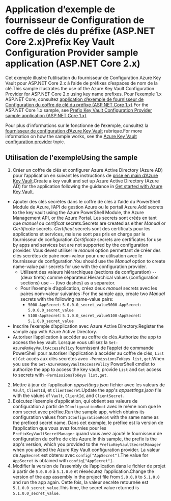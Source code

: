 # <a name="prefix-key-vault-configuration-provider-sample-application-aspnet-core-2x"></a><span data-ttu-id="afe70-101">Application d’exemple de fournisseur de Configuration de coffre de clés du préfixe (ASP.NET Core 2.x)</span><span class="sxs-lookup"><span data-stu-id="afe70-101">Prefix Key Vault Configuration Provider sample application (ASP.NET Core 2.x)</span></span>

<span data-ttu-id="afe70-102">Cet exemple illustre l’utilisation du fournisseur de Configuration Azure Key Vault pour ASP.NET Core 2.x à l’aide de préfixes d’espaces de nom de la clé.</span><span class="sxs-lookup"><span data-stu-id="afe70-102">This sample illustrates the use of the Azure Key Vault Configuration Provider for ASP.NET Core 2.x using key name prefixes.</span></span> <span data-ttu-id="afe70-103">Pour l’exemple 1.x ASP.NET Core, consultez [application d’exemple de fournisseur de Configuration du coffre de clé du préfixe (ASP.NET Core 1.x)](https://github.com/aspnet/Docs/tree/master/aspnetcore/security/key-vault-configuration/samples/key-name-prefix-sample/1.x).</span><span class="sxs-lookup"><span data-stu-id="afe70-103">For the ASP.NET Core 1.x sample, see [Prefix Key Vault Configuration Provider sample application (ASP.NET Core 1.x)](https://github.com/aspnet/Docs/tree/master/aspnetcore/security/key-vault-configuration/samples/key-name-prefix-sample/1.x).</span></span>

<span data-ttu-id="afe70-104">Pour plus d’informations sur le fonctionne de l’exemple, consultez la [fournisseur de configuration d’Azure Key Vault](xref:security/key-vault-configuration) rubrique.</span><span class="sxs-lookup"><span data-stu-id="afe70-104">For more information on how the sample works, see the [Azure Key Vault configuration provider](xref:security/key-vault-configuration) topic.</span></span>

## <a name="using-the-sample"></a><span data-ttu-id="afe70-105">Utilisation de l'exemple</span><span class="sxs-lookup"><span data-stu-id="afe70-105">Using the sample</span></span>
1. <span data-ttu-id="afe70-106">Créer un coffre de clés et configurer Azure Active Directory (Azure AD) pour l’application en suivant les instructions de [prise en main d’Azure Key Vault](https://azure.microsoft.com/documentation/articles/key-vault-get-started/).</span><span class="sxs-lookup"><span data-stu-id="afe70-106">Create a key vault and set up Azure Active Directory (Azure AD) for the application following the guidance in [Get started with Azure Key Vault](https://azure.microsoft.com/documentation/articles/key-vault-get-started/).</span></span>
  * <span data-ttu-id="afe70-107">Ajouter des clés secrètes dans le coffre de clés à l’aide du PowerShell Module de Azure, l’API de gestion Azure ou le portail Azure.</span><span class="sxs-lookup"><span data-stu-id="afe70-107">Add secrets to the key vault using the Azure PowerShell Module, the Azure Management API, or the Azure Portal.</span></span> <span data-ttu-id="afe70-108">Les secrets sont créés en tant que *manuel* ou *certificat* secrets.</span><span class="sxs-lookup"><span data-stu-id="afe70-108">Secrets are created as either *Manual* or *Certificate* secrets.</span></span> <span data-ttu-id="afe70-109">*Certificat* secrets sont des certificats pour les applications et services, mais ne sont pas pris en charge par le fournisseur de configuration.</span><span class="sxs-lookup"><span data-stu-id="afe70-109">*Certificate* secrets are certificates for use by apps and services but are not supported by the configuration provider.</span></span> <span data-ttu-id="afe70-110">Vous devez utiliser le *manuel* option permettant de créer des clés secrètes de paire nom-valeur pour une utilisation avec le fournisseur de configuration.</span><span class="sxs-lookup"><span data-stu-id="afe70-110">You should use the *Manual* option to create name-value pair secrets for use with the configuration provider.</span></span>
    * <span data-ttu-id="afe70-111">Utilisent des valeurs hiérarchiques (sections de configuration) `--` (deux tirets) comme séparateur.</span><span class="sxs-lookup"><span data-stu-id="afe70-111">Hierarchical values (configuration sections) use `--` (two dashes) as a separator.</span></span>
    * <span data-ttu-id="afe70-112">Pour l’exemple d’application, créez deux *manuel* secrets avec les paires nom-valeur suivantes :</span><span class="sxs-lookup"><span data-stu-id="afe70-112">For the sample app, create two *Manual* secrets with the following name-value pairs:</span></span>
      * <span data-ttu-id="afe70-113">`5000-AppSecret`: `5.0.0.0_secret_value`</span><span class="sxs-lookup"><span data-stu-id="afe70-113">`5000-AppSecret`: `5.0.0.0_secret_value`</span></span>
      * <span data-ttu-id="afe70-114">`5100-AppSecret`: `5.1.0.0_secret_value`</span><span class="sxs-lookup"><span data-stu-id="afe70-114">`5100-AppSecret`: `5.1.0.0_secret_value`</span></span>
  * <span data-ttu-id="afe70-115">Inscrire l’exemple d’application avec Azure Active Directory.</span><span class="sxs-lookup"><span data-stu-id="afe70-115">Register the sample app with Azure Active Directory.</span></span>
  * <span data-ttu-id="afe70-116">Autoriser l’application à accéder au coffre de clés.</span><span class="sxs-lookup"><span data-stu-id="afe70-116">Authorize the app to access the key vault.</span></span> <span data-ttu-id="afe70-117">Lorsque vous utilisez la `Set-AzureRmKeyVaultAccessPolicy` fournissent de l’applet de commande PowerShell pour autoriser l’application à accéder au coffre de clés, `List` et `Get` accès aux clés secrètes avec `-PermissionsToKeys list,get`.</span><span class="sxs-lookup"><span data-stu-id="afe70-117">When you use the `Set-AzureRmKeyVaultAccessPolicy` PowerShell cmdlet to authorize the app to access the key vault, provide `List` and `Get` access to secrets with `-PermissionsToKeys list,get`.</span></span>
2. <span data-ttu-id="afe70-118">Mettre à jour de l’application *appsettings.json* fichier avec les valeurs de `Vault`, `ClientId`, et `ClientSecret`.</span><span class="sxs-lookup"><span data-stu-id="afe70-118">Update the app's *appsettings.json* file with the values of `Vault`, `ClientId`, and `ClientSecret`.</span></span>
3. <span data-ttu-id="afe70-119">Exécutez l’exemple d’application, qui obtient ses valeurs de configuration à partir de `IConfigurationRoot` avec le même nom que le nom secret avec préfixe.</span><span class="sxs-lookup"><span data-stu-id="afe70-119">Run the sample app, which obtains its configuration values from `IConfigurationRoot` with the same name as the prefixed secret name.</span></span> <span data-ttu-id="afe70-120">Dans cet exemple, le préfixe est la version de l’application que vous avez fournies pour les `PrefixKeyVaultSecretManager` quand vous avez ajouté le fournisseur de configuration du coffre de clés Azure.</span><span class="sxs-lookup"><span data-stu-id="afe70-120">In this sample, the prefix is the app's version, which you provided to the `PrefixKeyVaultSecretManager` when you added the Azure Key Vault configuration provider.</span></span> <span data-ttu-id="afe70-121">La valeur de `AppSecret` est obtenu avec `config["AppSecret"]`.</span><span class="sxs-lookup"><span data-stu-id="afe70-121">The value for `AppSecret` is obtained with `config["AppSecret"]`.</span></span>
4. <span data-ttu-id="afe70-122">Modifier la version de l’assembly de l’application dans le fichier de projet à partir de `5.0.0.0` à `5.1.0.0` et réexécutez l’application.</span><span class="sxs-lookup"><span data-stu-id="afe70-122">Change the version of the app assembly in the project file from `5.0.0.0` to `5.1.0.0` and run the app again.</span></span> <span data-ttu-id="afe70-123">Cette fois, la valeur secrète retournée est `5.1.0.0_secret_value`.</span><span class="sxs-lookup"><span data-stu-id="afe70-123">This time, the secret value returned is `5.1.0.0_secret_value`.</span></span>
